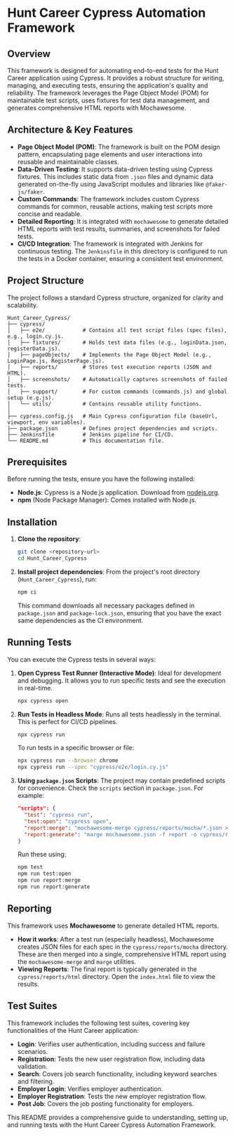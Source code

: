 # Hunt Career Cypress Automation Framework

## Overview

This framework is designed for automating end-to-end tests for the Hunt Career application using Cypress. It provides a robust structure for writing, managing, and executing tests, ensuring the application's quality and reliability. The framework leverages the Page Object Model (POM) for maintainable test scripts, uses fixtures for test data management, and generates comprehensive HTML reports with Mochawesome.

## Architecture & Key Features

-   **Page Object Model (POM)**: The framework is built on the POM design pattern, encapsulating page elements and user interactions into reusable and maintainable classes.
-   **Data-Driven Testing**: It supports data-driven testing using Cypress fixtures. This includes static data from `.json` files and dynamic data generated on-the-fly using JavaScript modules and libraries like `@faker-js/faker`.
-   **Custom Commands**: The framework includes custom Cypress commands for common, reusable actions, making test scripts more concise and readable.
-   **Detailed Reporting**: It is integrated with `mochawesome` to generate detailed HTML reports with test results, summaries, and screenshots for failed tests.
-   **CI/CD Integration**: The framework is integrated with Jenkins for continuous testing. The `Jenkinsfile` in this directory is configured to run the tests in a Docker container, ensuring a consistent test environment.

## Project Structure

The project follows a standard Cypress structure, organized for clarity and scalability.

```
Hunt_Career_Cypress/
├── cypress/
│   ├── e2e/            # Contains all test script files (spec files), e.g., login.cy.js.
│   ├── fixtures/       # Holds test data files (e.g., loginData.json, registerData.js).
│   ├── pageObjects/    # Implements the Page Object Model (e.g., LoginPage.js, RegisterPage.js).
│   ├── reports/        # Stores test execution reports (JSON and HTML).
│   ├── screenshots/    # Automatically captures screenshots of failed tests.
│   ├── support/        # For custom commands (commands.js) and global setup (e.g.js).
│   └── utils/          # Contains reusable utility functions.
│
├── cypress.config.js   # Main Cypress configuration file (baseUrl, viewport, env variables).
├── package.json        # Defines project dependencies and scripts.
├── Jenkinsfile         # Jenkins pipeline for CI/CD.
└── README.md           # This documentation file.
```

## Prerequisites

Before running the tests, ensure you have the following installed:

-   **Node.js**: Cypress is a Node.js application. Download from [nodejs.org](https://nodejs.org/).
-   **npm** (Node Package Manager): Comes installed with Node.js.

## Installation

1.  **Clone the repository**:
    ```bash
    git clone <repository-url>
    cd Hunt_Career_Cypress
    ```

2.  **Install project dependencies**:
    From the project's root directory (`Hunt_Career_Cypress`), run:
    ```bash
    npm ci
    ```
    This command downloads all necessary packages defined in `package.json` and `package-lock.json`, ensuring that you have the exact same dependencies as the CI environment.

## Running Tests

You can execute the Cypress tests in several ways:

1.  **Open Cypress Test Runner (Interactive Mode)**:
    Ideal for development and debugging. It allows you to run specific tests and see the execution in real-time.
    ```bash
    npx cypress open
    ```

2.  **Run Tests in Headless Mode**:
    Runs all tests headlessly in the terminal. This is perfect for CI/CD pipelines.
    ```bash
    npx cypress run
    ```
    To run tests in a specific browser or file:
    ```bash
    npx cypress run --browser chrome
    npx cypress run --spec "cypress/e2e/login.cy.js"
    ```

3.  **Using `package.json` Scripts**:
    The project may contain predefined scripts for convenience. Check the `scripts` section in `package.json`. For example:
    ```json
    "scripts": {
      "test": "cypress run",
      "test:open": "cypress open",
      "report:merge": "mochawesome-merge cypress/reports/mocha/*.json > mochawesome.json",
      "report:generate": "marge mochawesome.json -f report -o cypress/reports/html"
    }
    ```
    Run these using:
    ```bash
    npm test
    npm run test:open
    npm run report:merge
    npm run report:generate
    ```

## Reporting

This framework uses **Mochawesome** to generate detailed HTML reports.

-   **How it works**: After a test run (especially headless), Mochawesome creates JSON files for each spec in the `cypress/reports/mocha` directory. These are then merged into a single, comprehensive HTML report using the `mochawesome-merge` and `marge` utilities.
-   **Viewing Reports**: The final report is typically generated in the `cypress/reports/html` directory. Open the `index.html` file to view the results.

## Test Suites

This framework includes the following test suites, covering key functionalities of the Hunt Career application:

-   **Login**: Verifies user authentication, including success and failure scenarios.
-   **Registration**: Tests the new user registration flow, including data validation.
-   **Search**: Covers job search functionality, including keyword searches and filtering.
-   **Employer Login**: Verifies employer authentication.
-   **Employer Registration**: Tests the new employer registration flow.
-   **Post Job**: Covers the job posting functionality for employers.

This README provides a comprehensive guide to understanding, setting up, and running tests with the Hunt Career Cypress Automation Framework.